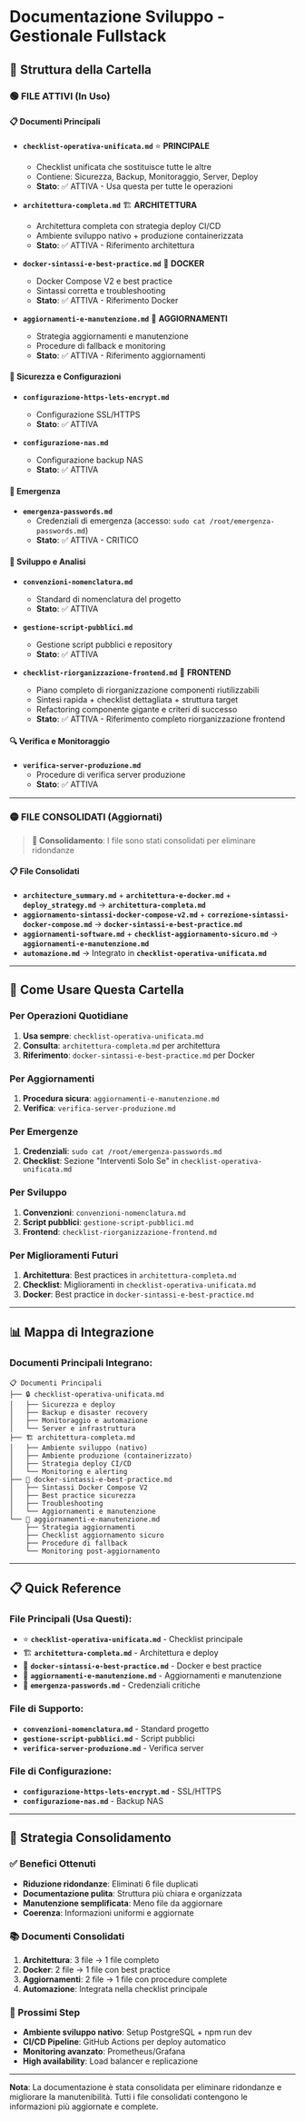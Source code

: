 # Documentazione Sviluppo - Gestionale Fullstack

## 📁 Struttura della Cartella

### 🟢 FILE ATTIVI (In Uso)

#### 📋 Documenti Principali
- **`checklist-operativa-unificata.md`** ⭐ **PRINCIPALE**
  - Checklist unificata che sostituisce tutte le altre
  - Contiene: Sicurezza, Backup, Monitoraggio, Server, Deploy
  - **Stato**: ✅ ATTIVA - Usa questa per tutte le operazioni

- **`architettura-completa.md`** 🏗️ **ARCHITETTURA**
  - Architettura completa con strategia deploy CI/CD
  - Ambiente sviluppo nativo + produzione containerizzata
  - **Stato**: ✅ ATTIVA - Riferimento architettura

- **`docker-sintassi-e-best-practice.md`** 🐳 **DOCKER**
  - Docker Compose V2 e best practice
  - Sintassi corretta e troubleshooting
  - **Stato**: ✅ ATTIVA - Riferimento Docker

- **`aggiornamenti-e-manutenzione.md`** 🔄 **AGGIORNAMENTI**
  - Strategia aggiornamenti e manutenzione
  - Procedure di fallback e monitoring
  - **Stato**: ✅ ATTIVA - Riferimento aggiornamenti

#### 🔐 Sicurezza e Configurazioni
- **`configurazione-https-lets-encrypt.md`**
  - Configurazione SSL/HTTPS
  - **Stato**: ✅ ATTIVA

- **`configurazione-nas.md`**
  - Configurazione backup NAS
  - **Stato**: ✅ ATTIVA

#### 🚨 Emergenza
- **`emergenza-passwords.md`**
  - Credenziali di emergenza (accesso: `sudo cat /root/emergenza-passwords.md`)
  - **Stato**: ✅ ATTIVA - CRITICO

#### 📝 Sviluppo e Analisi
- **`convenzioni-nomenclatura.md`**
  - Standard di nomenclatura del progetto
  - **Stato**: ✅ ATTIVA

- **`gestione-script-pubblici.md`**
  - Gestione script pubblici e repository
  - **Stato**: ✅ ATTIVA

- **`checklist-riorganizzazione-frontend.md`** 🎨 **FRONTEND**
  - Piano completo di riorganizzazione componenti riutilizzabili
  - Sintesi rapida + checklist dettagliata + struttura target
  - Refactoring componente gigante e criteri di successo
  - **Stato**: ✅ ATTIVA - Riferimento completo riorganizzazione frontend

#### 🔍 Verifica e Monitoraggio
- **`verifica-server-produzione.md`**
  - Procedure di verifica server produzione
  - **Stato**: ✅ ATTIVA

---

### 🟡 FILE CONSOLIDATI (Aggiornati)

> **📁 Consolidamento**: I file sono stati consolidati per eliminare ridondanze

#### 📋 File Consolidati
- **`architecture_summary.md`** + **`architettura-e-docker.md`** + **`deploy_strategy.md`** → **`architettura-completa.md`**
- **`aggiornamento-sintassi-docker-compose-v2.md`** + **`correzione-sintassi-docker-compose.md`** → **`docker-sintassi-e-best-practice.md`**
- **`aggiornamenti-software.md`** + **`checklist-aggiornamento-sicuro.md`** → **`aggiornamenti-e-manutenzione.md`**
- **`automazione.md`** → Integrato in **`checklist-operativa-unificata.md`**

---

## 🎯 Come Usare Questa Cartella

### Per Operazioni Quotidiane
1. **Usa sempre**: `checklist-operativa-unificata.md`
2. **Consulta**: `architettura-completa.md` per architettura
3. **Riferimento**: `docker-sintassi-e-best-practice.md` per Docker

### Per Aggiornamenti
1. **Procedura sicura**: `aggiornamenti-e-manutenzione.md`
2. **Verifica**: `verifica-server-produzione.md`

### Per Emergenze
1. **Credenziali**: `sudo cat /root/emergenza-passwords.md`
2. **Checklist**: Sezione "Interventi Solo Se" in `checklist-operativa-unificata.md`

### Per Sviluppo
1. **Convenzioni**: `convenzioni-nomenclatura.md`
2. **Script pubblici**: `gestione-script-pubblici.md`
3. **Frontend**: `checklist-riorganizzazione-frontend.md`

### Per Miglioramenti Futuri
1. **Architettura**: Best practices in `architettura-completa.md`
2. **Checklist**: Miglioramenti in `checklist-operativa-unificata.md`
3. **Docker**: Best practice in `docker-sintassi-e-best-practice.md`

---

## 📊 Mappa di Integrazione

### Documenti Principali Integrano:

```
📋 Documenti Principali
├── 🔒 checklist-operativa-unificata.md
│   ├── Sicurezza e deploy
│   ├── Backup e disaster recovery
│   ├── Monitoraggio e automazione
│   └── Server e infrastruttura
├── 🏗️ architettura-completa.md
│   ├── Ambiente sviluppo (nativo)
│   ├── Ambiente produzione (containerizzato)
│   ├── Strategia deploy CI/CD
│   └── Monitoring e alerting
├── 🐳 docker-sintassi-e-best-practice.md
│   ├── Sintassi Docker Compose V2
│   ├── Best practice sicurezza
│   ├── Troubleshooting
│   └── Aggiornamenti e manutenzione
└── 🔄 aggiornamenti-e-manutenzione.md
    ├── Strategia aggiornamenti
    ├── Checklist aggiornamento sicuro
    ├── Procedure di fallback
    └── Monitoring post-aggiornamento
```

---

## 📋 Quick Reference

### File Principali (Usa Questi):
- ⭐ **`checklist-operativa-unificata.md`** - Checklist principale
- 🏗️ **`architettura-completa.md`** - Architettura e deploy
- 🐳 **`docker-sintassi-e-best-practice.md`** - Docker e best practice
- 🔄 **`aggiornamenti-e-manutenzione.md`** - Aggiornamenti e manutenzione
- 🚨 **`emergenza-passwords.md`** - Credenziali critiche

### File di Supporto:
- **`convenzioni-nomenclatura.md`** - Standard progetto
- **`gestione-script-pubblici.md`** - Script pubblici
- **`verifica-server-produzione.md`** - Verifica server

### File di Configurazione:
- **`configurazione-https-lets-encrypt.md`** - SSL/HTTPS
- **`configurazione-nas.md`** - Backup NAS

---

## 🎯 Strategia Consolidamento

### ✅ Benefici Ottenuti
- **Riduzione ridondanze**: Eliminati 6 file duplicati
- **Documentazione pulita**: Struttura più chiara e organizzata
- **Manutenzione semplificata**: Meno file da aggiornare
- **Coerenza**: Informazioni uniformi e aggiornate

### 📚 Documenti Consolidati
1. **Architettura**: 3 file → 1 file completo
2. **Docker**: 2 file → 1 file con best practice
3. **Aggiornamenti**: 2 file → 1 file con procedure complete
4. **Automazione**: Integrata nella checklist principale

### 🔄 Prossimi Step
- **Ambiente sviluppo nativo**: Setup PostgreSQL + npm run dev
- **CI/CD Pipeline**: GitHub Actions per deploy automatico
- **Monitoring avanzato**: Prometheus/Grafana
- **High availability**: Load balancer e replicazione

---

**Nota**: La documentazione è stata consolidata per eliminare ridondanze e migliorare la manutenibilità. Tutti i file consolidati contengono le informazioni più aggiornate e complete. 